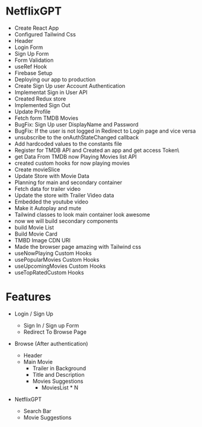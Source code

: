 # NetflixGPT
- Create React App
- Configured Tailwind Css
- Header
- Login Form
- Sign Up Form
- Form Validation
- useRef Hook
- Firebase Setup
- Deploying our app to production
- Create Sign Up user Account Authentication
- Implementat Sign in User API
- Created Redux store
- Implemented Sign Out
- Update Profile
- Fetch form TMDB Movies
- BugFix: Sign Up user DisplayName and Password
- BugFix: If the user is not logged in Redirect to Login page and vice versa
- unsubscribe to the onAuthStateChanged callback
- Add hardcoded values to the constants file
- Register for TMDB API and Created an app and get access Token\
- get Data From TMDB now Playing Movies list API
- created custom hooks for now playing movies
- Create movieSlice
- Update Store with Movie Data
- Planning for main and secondary container
- Fetch data for trailer video
- Update the store with Trailer Video data
- Embedded the youtube video
- Make it Autoplay and mute
- Tailwind classes to look main container look awesome
- now we will build secondary components
- build Movie List
- Build Movie Card
- TMBD Image CDN URl
- Made the browser page amazing with Tailwind css
- useNowPlaying Custom Hooks
- usePopularMovies Custom Hooks
- useUpcomingMovies Custom Hooks
- useTopRatedCustom Hooks


# Features
- Login / Sign Up
    - Sign In / Sign up Form
    - Redirect To Browse Page
- Browse (After authentication)
    - Header
    - Main Movie
        - Trailer in Background
        - Title and Description
        - Movies Suggestions
            - MoviesList * N

- NetflixGPT
    - Search Bar
    - Movie Suggestions